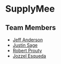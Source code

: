 # SupplyMee
## Team Members
* [Jeff Anderson](https://github.com/jef-rey)
* [Justin Sage](https://github.com/jsage1)
* [Robert Prouty](https://github.com/DeWubs)
* [Jozzel Esqueda](https://github.com/jozzel)
